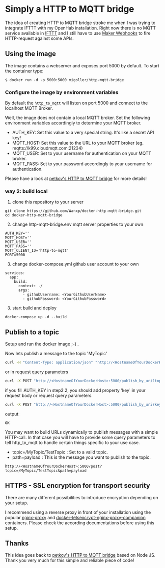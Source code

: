 # Simply a HTTP to MQTT bridge

The idea of creating HTTP to MQTT bridge stroke me when I was trying to integrate IFTTT with my OpenHab installation. Right now there is no MQTT service available in [IFTTT](https://ifttt.com/about) and I still have to use [Maker Webhooks](https://ifttt.com/maker_webhooks) to fire HTTP-request against some APIs.

## Using the image
The image contains a webserver and exposes port 5000 by default. To start the container type:
```
$ docker run -d -p 5000:5000 migoller/http-mqtt-bridge
```

### Configure the image by environment variables
By default the `http_to_mqtt` will listen on port 5000 and connect to the localhost MQTT Broker. 

Well, the image does not contain a local MQTT broker. Set the following environment variables accordingly to determine your MQTT broker.
* AUTH_KEY: Set this value to a very special string. It's like a secret API key!
* MQTT_HOST: Set this value to the URL to your MQTT broker (eg. mqtts://k99.cloudmqtt.com:21234)
* MQTT_USER: Set to your username for authentication on your MQTT broker.
* MQTT_PASS: Set to your password accordingly to your username for authentication.

Please have a look at [petkov's HTTP to MQTT bridge](https://github.com/petkov/http_to_mqtt) for more details!
### way 2: build local
1. clone this repository to your server
```shell script
git clone https://github.com/Wanxp/docker-http-mqtt-bridge.git
cd docker-http-mqtt-bridge
```
2. change http-mqtt-bridge.env mqtt server properties to your own
```text
AUTH_KEY=''
MQTT_HOST=''
MQTT_USER=''
MQTT_PASS=''
MQTT_CLIENT_ID='http-to-mqtt'
PORT=5000
```
3. change docker-compose.yml github user account to your own
```text
services:
  app:
    build:
      context: ./
      args:
        - githubUsername: <YourGithubUserName>
        - githubPassword: <YourGithubPassword>
```
3. start build and deploy
```shell script
docker-compose up -d --build
```


## Publish to a topic
Setup and run the docker image ;-) .

Now lets publish a message to the topic 'MyTopic'
```bash
curl -H "Content-Type: application/json" "http://<HostnameOfYourDockerHost>:5000/post"  -d '{"topic" : "MyTopic", "message" : "Hello World" }'
```
or in request query parameters
```bash
curl -X POST "http://<HostnameOfYourDockerHost>:5000/publish_by_uri?topic=MyTopic&message=Hello World"
```
if you fill AUTH_KEY in step2.2, you should add property 'key' in your request body or request query parameters
```bash
curl -X POST "http://<HostnameOfYourDockerHost>:5000/publish_by_uri?key=<YourAuthKey>&topic=MyTopic&message=Hello World"
```

output:
```
OK
```

You may want to build URLs dynamically to publish messages with a simple HTTP-call. In that case you will have to provide some query parameters to tell http_to_mqtt to handle certain things specific to your use case.
* topic=/MyTopic/TestTopic : Set to a valid topic.
* path=payload : This is the message you want to publish to the topic.

```
http://<HostnameOfYourDockerHost>:5000/post?topic=/MyTopic/TestTopic&path=payload
```

## HTTPS - SSL encryption for transport security
There are many different possibilities to introduce encryption depending on your setup. 

I recommend using a reverse proxy in front of your installation using the popular [nginx-proxy](https://github.com/jwilder/nginx-proxy) and [docker-letsencrypt-nginx-proxy-companion](https://github.com/JrCs/docker-letsencrypt-nginx-proxy-companion) containers. Please check the according documentations before using this setup.

## Thanks

This idea goes back to [petkov's HTTP to MQTT bridge](https://github.com/petkov/http_to_mqtt) based on Node JS. Thank you very much for this simple and reliable piece of code!

